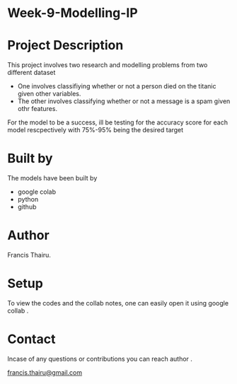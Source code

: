 # Week-9-Modelling-IP

# Project Description

This project involves two research and modelling problems from two different dataset 
* One involves classifiying whether or not a person died on the titanic given other variables.
* The other involves classifying whether or not a message is a spam given othr features.

For the model to be a success, ill be testing for the accuracy score for  each model rescpectively with 75%-95% being the desired target

# Built by

The models have been built by 
* google colab
* python 
* github

# Author 

Francis Thairu.

# Setup

To view the codes and the collab notes, one can easily open it using google collab .

# Contact
Incase of any questions or contributions you can reach author .

francis.thairu@gmail.com
